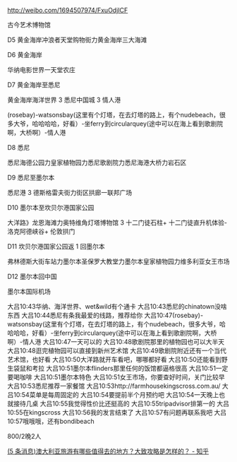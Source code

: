 


http://weibo.com/1694507974/FxuOdjICF



古今艺术博物馆



<!-- D1 中国至凯恩斯

凯恩斯前滩步道力凯恩斯夜市

D2 凯恩斯至库兰达库兰达返回凯思斯

库兰达观光火车》澳大利亚巴伦瀑布力库兰达雨林自然公园》库兰达雨林缆车

D3 凯恩斯至大堡礁大堡礁返【凯恩斯大堡礁》费兹洛伊岛力凯恩斯绿岛

D4 凯恩斯

阿瑟顿高原力米拉米拉瀑布力帕罗尼拉公园 -->

D5 黄金海岸冲浪者天堂购物街力黄金海岸三大海滩

D6 黄金海岸

华纳电影世界一天堂农庄

D7 黄金海岸至悉尼

黄金海岸海洋世界 3 悉尼中国城 3 情人港

(rosebay)-watsonsbay(这里有个灯塔，在去灯塔的路上，有个nudebeach，很多大爷，哈哈哈哈，好看）-坐ferry到circularquey(途中可以在海上看到歌剧院啊，大桥啊）-情人港 

D8 悉尼

悉尼海德公园力皇家植物园力悉尼歌剧院力悉尼海港大桥力岩石区

D9 悉尼至墨尔本

悉尼港 3 德斯格雷夫街力街区拱廊一联邦广场


D10 墨尔本至坎贝尔港国家公园

大洋路》龙恩海滩力奥特维角灯塔博物馆 3 十二门徒石柱+ 十二门徒直升机体验- 洛克阿德峡谷+ 伦敦拱门

D11 坎贝尔港国家公园返 1 回墨尔本

弗林德斯大街车站力墨尔本圣保罗大教堂力墨尔本皇家植物园力维多利亚女王市场

D12 墨尔本回中国

墨尔本国际机场




大吕10:43华纳、海洋世界、wet&wild有个通卡 
大吕10:43悉尼的chinatown没啥东西 
大吕10:44悉尼有条我最爱的线路，推荐给你 
大吕10:47(rosebay)-watsonsbay(这里有个灯塔，在去灯塔的路上，有个nudebeach，很多大爷，哈哈哈哈，好看）-坐ferry到circularquey(途中可以在海上看到歌剧院啊，大桥啊）-情人港 
大吕10:47一天可以的 
大吕10:48歌剧院那里的植物园也可以大半天 
大吕10:48逛完植物园可以直接到新州艺术馆 
大吕10:49歌剧院附近还有一个当代艺术馆，也好看 
大吕10:50大洋路就开车看吧，哪哪都好看 
大吕10:50还能看到野生袋鼠和考拉 
大吕10:51墨尔本flinders那里任何的饭馆都逼格很高 
大吕10:51一定要喝咖啡 
大吕10:51墨尔本特色 
大吕10:51女王市场，你要查好时间，关门比较早 
大吕10:53悉尼推荐一家餐馆 
大吕10:53http://farmhousekingscross.com.au/ 
大吕10:54菜单是每周固定的 
大吕10:54要提前半个月预约吧 
大吕10:54一天晚上也就接待几桌 
大吕10:55我觉得性价比还挺高的 
大吕10:55tripadvisor排第一的 
大吕10:55在kingscross 
大吕10:56我的发言结束了 
大吕10:57有问题再联系我吧 
大吕10:57哦哦哦，还有bondibeach



800/2晚2人



[(5 条消息)澳大利亚旅游有哪些值得去的地方？大致攻略是怎样的？ - 知乎](https://www.zhihu.com/question/29417840)